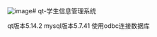 ![image](https://github.com/ZzgJavaLearner/qt-/assets/129576626/fbe372c3-7841-4d06-8b2d-cc3a9163f890)# qt-学生信息管理系统

qt版本5.14.2
mysql版本5.7.41
使用odbc连接数据库
